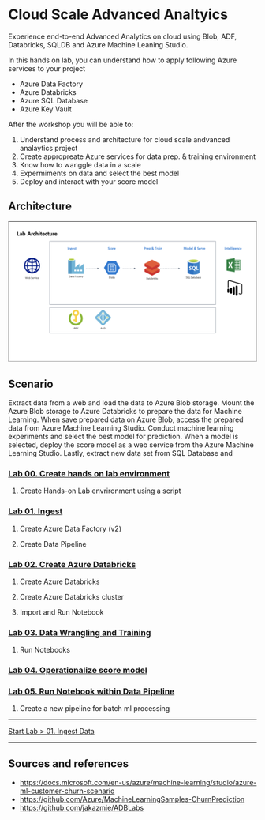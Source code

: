 # Cloud Scale Advanced Analtyics

Experience end-to-end Advanced Analytics on cloud using Blob, ADF, Databricks, SQLDB and Azure Machine Leaning Studio.

In this hands on lab, you can understand how to apply following Azure services to your project

* Azure Data Factory
* Azure Databricks
* Azure SQL Database
* Azure Key Vault

After the workshop you will be able to:

1. Understand process and architecture for cloud scale andvanced analaytics project
1. Create appropreate Azure services for data prep. & training environment
1. Know how to wanggle data in a scale
1. Expermiments on data and select the best model
1. Deploy and interact with your score model

## Architecture

![overallarch](./images/arch99.01.png)

## Scenario

Extract data from a web and load the data to Azure Blob storage. Mount the Azure Blob storage to Azure Databricks to prepare the data for Machine Learning. When save prepared data on Azure Blob, access the prepared data from Azure Machine Learning Studio. Conduct machine learning experiments and select the best model for prediction. When a model is selected, deploy the score model as a web service from the Azure Machine Learning Studio. Lastly, extract new data set from SQL Database and 

### [Lab 00. Create hands on lab environment](https://github.com/xlegend1024/az-cloudscale-adv-analytics/blob/master/00.SetupEnv.md)

1. Create Hands-on Lab envrironment using a script

### [Lab 01. Ingest](https://github.com/xlegend1024/az-cloudscale-adv-analytics/blob/master/01Ingest.md)

1. Create Azure Data Factory (v2)

1. Create Data Pipeline

### [Lab 02. Create Azure Databricks](https://github.com/xlegend1024/az-cloudscale-adv-analytics/blob/master/02DataWrangling.md)

1. Create Azure Databricks

1. Create Azure Databricks cluster

1. Import and Run Notebook

### [Lab 03. Data Wrangling and Training](https://github.com/xlegend1024/az-cloudscale-adv-analytics/blob/master/AzureDatabricks/06_MLlib_Classification_Training.ipynb)

1. Run Notebooks

### [Lab 04. Operationalize score model](https://github.com/xlegend1024/az-cloudscale-adv-analytics/blob/master/AzureDatabricks/07_MLlib_Classification_Deployment.ipynb)

### [Lab 05. Run Notebook within Data Pipeline](https://github.com/xlegend1024/az-cloudscale-adv-analytics/blob/master/05RunMLBatch.md)

1. Create a new pipeline for batch ml processing

---
[Start Lab > 01. Ingest Data](https://github.com/xlegend1024/az-cloudscale-adv-analytics/blob/master/00.SetupEnv.md)

---

## Sources and references
* https://docs.microsoft.com/en-us/azure/machine-learning/studio/azure-ml-customer-churn-scenario
* https://github.com/Azure/MachineLearningSamples-ChurnPrediction 
* https://github.com/jakazmie/ADBLabs